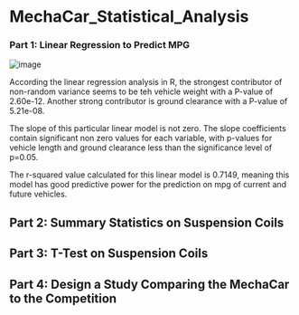 # MechaCar_Statistical_Analysis
### Part 1: Linear Regression to Predict MPG

   ![image](https://user-images.githubusercontent.com/111200771/215296608-13ff20bb-1541-4537-8784-a795be9e8bba.png)


   According the linear regression analysis in R, the strongest contributor of non-random variance seems to be teh vehicle weight with a P-value of 2.60e-12. Another strong contributor is ground clearance with a P-value of 5.21e-08. 

   The slope of this particular linear model is not zero. The slope coefficients contain significant non zero values for each variable, with p-values for vehicle length and ground clearance less than the significance level of p=0.05. 

   The r-squared value calculated for this linear model is 0.7149, meaning this model has good predictive power for the prediction on mpg of current and future vehicles.
    
## Part 2: Summary Statistics on Suspension Coils

## Part 3: T-Test on Suspension Coils

## Part 4: Design a Study Comparing the MechaCar to the Competition
